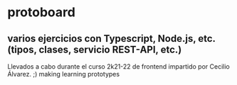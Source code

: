 # protoboard
## varios ejercicios con Typescript, Node.js, etc. (tipos, clases, servicio REST-API, etc.)
Llevados a cabo durante el curso 2k21-22 de frontend impartido por Cecilio Álvarez.
;) making learning prototypes
